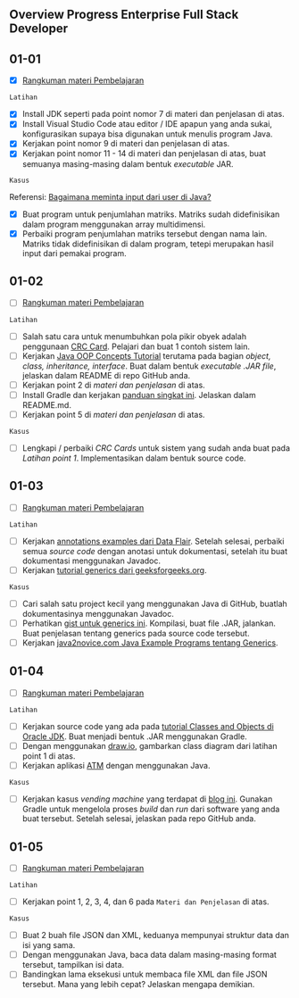## Overview Progress Enterprise Full Stack Developer

## 01-01
- [x] [Rangkuman materi Pembelajaran](https://github.com/mhaniffatur/praxis-academy/tree/master/enterprise-full-stack/novice/01-01)
```
Latihan
```
- [x] Install JDK seperti pada point nomor 7 di materi dan penjelasan di atas.
- [x]  Install Visual Studio Code atau editor / IDE apapun yang anda sukai, konfigurasikan supaya bisa digunakan untuk menulis program Java.
- [x]  Kerjakan point nomor 9 di materi dan penjelasan di atas.
- [x]  Kerjakan point nomor 11 - 14 di materi dan penjelasan di atas, buat semuanya masing-masing dalam bentuk *executable* JAR.

```
Kasus
```

Referensi: [Bagaimana meminta input dari user di Java?](https://stackoverflow.com/questions/5287538/how-can-i-get-the-user-input-in-java)
- [x]  Buat program untuk penjumlahan matriks. Matriks sudah didefinisikan dalam program menggunakan array multidimensi.
- [x]  Perbaiki program penjumlahan matriks tersebut dengan nama lain. Matriks tidak didefinisikan di
dalam program, tetepi merupakan hasil input dari pemakai program.

## 01-02
- [ ] [Rangkuman materi Pembelajaran](https://github.com/mhaniffatur/praxis-academy/tree/master/enterprise-full-stack/novice/01-02)
```
Latihan
```

- [ ]  Salah satu cara untuk menumbuhkan pola pikir obyek adalah penggunaan [CRC Card](http://agilemodeling.com/artifacts/crcModel.htm). Pelajari dan buat 1 contoh sistem lain.
- [ ] Kerjakan [Java OOP Concepts Tutorial](https://docs.oracle.com/javase/tutorial/java/concepts/index.html) terutama pada bagian *object, class, inheritance, interface*. Buat dalam bentuk *executable .JAR file*, jelaskan dalam README di repo GitHub anda.
- [ ] Kerjakan point 2 di *materi dan penjelasan* di atas.
- [ ] Install Gradle dan kerjakan [panduan singkat ini](https://guides.gradle.org/building-java-applications/). Jelaskan dalam README.md.
- [ ] Kerjakan point 5 di *materi dan penjelasan* di atas.
```
Kasus
```
- [ ] Lengkapi / perbaiki *CRC Cards* untuk sistem yang sudah anda buat pada *Latihan point 1*. Implementasikan dalam bentuk source code.  

## 01-03
- [ ] [Rangkuman materi Pembelajaran](https://github.com/mhaniffatur/praxis-academy/tree/master/enterprise-full-stack/novice/01-03)
```
Latihan
```
- [ ] Kerjakan [annotations examples dari Data Flair](https://data-flair.training/blogs/java-annotations/). Setelah selesai, perbaiki semua *source code* dengan anotasi untuk dokumentasi, setelah itu buat dokumentasi menggunakan Javadoc.
- [ ] Kerjakan [tutorial generics dari geeksforgeeks.org](https://www.geeksforgeeks.org/generics-in-java/).
```
Kasus
```
- [ ] Cari salah satu project kecil yang menggunakan Java di GitHub, buatlah dokumentasinya menggunakan Javadoc.
- [ ] Perhatikan [gist untuk generics ini](https://gist.github.com/sshark/7925397). Kompilasi, buat file .JAR, jalankan. Buat penjelasan tentang generics pada source code tersebut.
- [ ] Kerjakan [java2novice.com Java Example Programs tentang Generics](http://www.java2novice.com/java-generics/). 

## 01-04
- [ ] [Rangkuman materi Pembelajaran](https://github.com/mhaniffatur/praxis-academy/tree/master/enterprise-full-stack/novice/01-04)
```
Latihan
```
- [ ] Kerjakan source code yang ada pada [tutorial Classes and Objects di Oracle JDK](https://docs.oracle.com/javase/tutorial/java/javaOO/index.html). Buat menjadi bentuk .JAR menggunakan Gradle.
- [ ] Dengan menggunakan [draw.io](https://www.draw.io/), gambarkan class diagram dari latihan point 1 di atas.
- [ ] Kerjakan aplikasi [ATM](https://eturo.blogspot.com/2012/01/tutorial-simple-atm-machine-program-in.html) dengan menggunakan Java.
```
Kasus
```
- [ ] Kerjakan kasus *vending machine* yang terdapat di [blog ini](https://javarevisited.blogspot.com/2016/06/design-vending-machine-in-java.html). Gunakan Gradle untuk mengelola proses *build* dan *run* dari software yang anda buat tersebut. Setelah selesai, jelaskan pada repo GitHub anda.

## 01-05
- [ ] [Rangkuman materi Pembelajaran](https://github.com/mhaniffatur/praxis-academy/tree/master/enterprise-full-stack/novice/01-05)
```
Latihan
```
 - [ ] Kerjakan point 1, 2, 3, 4, dan 6 pada `Materi dan Penjelasan` di atas.
```
Kasus
```
- [ ] Buat 2 buah file JSON dan XML, keduanya mempunyai struktur data dan isi yang sama. 
- [ ] Dengan menggunakan Java, baca data dalam masing-masing format tersebut, tampilkan isi data. 
- [ ] Bandingkan lama eksekusi untuk membaca file XML dan file JSON tersebut. Mana yang lebih cepat? Jelaskan mengapa demikian.
